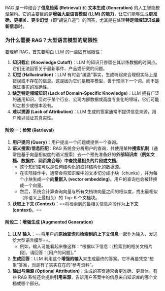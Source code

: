RAG 是一种结合了**信息检索 (Retrieval)** 和 **文本生成 (Generation)** 的人工智能模型架构。它的主要目的是**增强大型语言模型 (LLM) 的能力**，让它们能够生成**更准确、更相关、更少幻觉**（即“胡说八道”）的回答，尤其是在处理**特定领域知识或最新信息**时。

### **为什么需要 RAG？大型语言模型的局限性**

要理解 RAG，首先要明白 LLM 的一些固有局限性：

1. **知识截止 (Knowledge Cutoff)**：LLM 的知识只停留在其训练数据的时间点。它们无法回答关于最新事件、产品或研究的问题。
2. **幻觉 (Hallucination)**：LLM 有时会“编造”事实，生成听起来合理但实际上是错误或不存在的信息。这是因为它们是概率模型，善于预测下一个词，而不是保证事实的准确性。
3. **缺乏特定领域知识 (Lack of Domain-Specific Knowledge)**：LLM 拥有广泛的通用知识，但对于某个行业、公司内部数据或高度专业化的领域，它们可能知之甚少或根本没有。
4. **难以溯源 (Lack of Attribution)**：LLM 生成的答案通常不提供信息来源，用户难以验证其真实性。

#### **阶段一：检索 (Retrieval)**

1. **用户提问 (Query)**：用户提出一个问题或提供一个查询。
2. **语义搜索/信息匹配**：RAG 系统会分析用户的查询，并使用某种**搜索机制**（通常是基于向量相似度的语义搜索）去一个预先准备好的**外部知识库（例如文档、数据库、网页集合等）**中查找**最相关的片段或文档**。
    - 这个知识库可以是任何结构化的或非结构化的数据源。
    - 在实际操作中，通常会将知识库中的文本切分成小块（chunks），并为每个小块生成一个**向量嵌入 (vector embedding)**。用户的查询也会被转换成一个向量。
    - 然后，系统会计算查询向量与所有文档块向量之间的相似度，找出最相似（即语义上最相关）的 Top-K 个文档块。
3. **获取上下文 (Context)**：==将检索到的最相关信息片段作为**上下文 (context)**。==

#### **阶段二：增强生成 (Augmented Generation)**

1. **LLM 输入**：==将用户的**原始查询**和**检索到的上下文信息**一起作为输入，发送给大型语言模型==。
    - 例如，输入可能看起来像这样：“根据以下信息：[检索到的相关文档片段]，请回答：[用户的问题]。”
2. **生成回答**：LLM 利用这个**增强的输入**来生成最终的答案。它不再是凭空“想象”答案，而是有了实实在在的“参考资料”。
3. **输出与溯源 (Optional Attribution)**：生成的答案通常会更准确、更具体。有些 RAG 系统还会提供**引用来源**，告诉用户答案中的信息来自知识库的哪个文档或哪个部分。